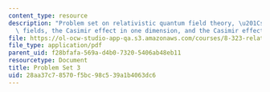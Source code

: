 ```yaml
---
content_type: resource
description: "Problem set on relativistic quantum field theory, \u201Csmeared\u201D\
  \ fields, the Casimir effect in one dimension, and the Casimir effect in electrodynamics."
file: https://ol-ocw-studio-app-qa.s3.amazonaws.com/courses/8-323-relativistic-quantum-field-theory-i-spring-2008/28aa37c78570f5bc98c539a1b4063dc6_ft1ps03_08_1.pdf
file_type: application/pdf
parent_uid: f28bfafa-569a-d4b0-7320-5406ab48eb11
resourcetype: Document
title: Problem Set 3
uid: 28aa37c7-8570-f5bc-98c5-39a1b4063dc6
---
```

